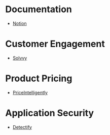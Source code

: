 # Documentation
- [Notion](https://www.notion.so)


# Customer Engagement
- [Solvvy](https://solvvy.com/)

# Product Pricing
- [PriceIntelligently](https://www.priceintelligently.com/)


# Application Security
- [Detectify](https://detectify.com/)
